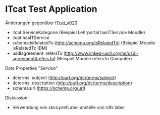 # ITcat Test Application

Änderungen gegenüber [ITcat_v020](https://github.com/ITcatalog/ITcat/blob/eb2095a1415503db473e17a36e992edda301d09d/itcat_v020.ttl)

- itcat:ServiceKategorie (Beispiel Lehrportal hasITService Moodle)
- itcat:hasITService
- schema:isRelatedTo (http://schema.org/isRelatedTo) (Beispiel Moodle isRelatedTo IDM)
- usdlagreement: refersTo (http://www.linked-usdl.org/ns/usdl-agreement#refersTo) (Beispiel Moodle refersTo Computer)

Data Properties "Service"
- dcterms: subject (http://purl.org/dc/terms/subject)
- dcterms: description (http://purl.org/dc/terms/description)
- schema:url (https://schema.org/url)




Diskussion:
- Verwendung von skos:prefLabel anstelle von rdfs:label
